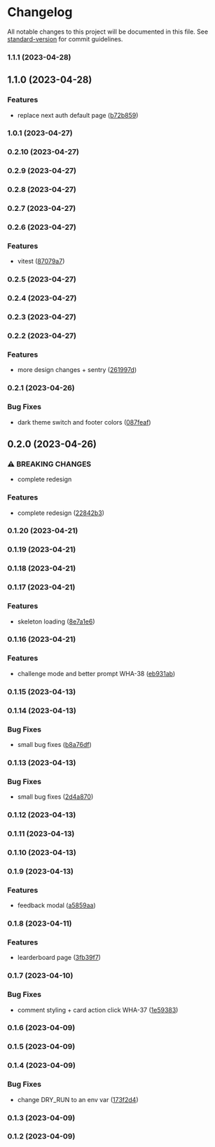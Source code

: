 # Changelog

All notable changes to this project will be documented in this file. See [standard-version](https://github.com/conventional-changelog/standard-version) for commit guidelines.

### 1.1.1 (2023-04-28)

## 1.1.0 (2023-04-28)


### Features

* replace next auth default page ([b72b859](https://github.com/Stormix/ideas/commit/b72b8594ac371cefbfb2dd50ff2ffce8f0752a77))

### 1.0.1 (2023-04-27)

### 0.2.10 (2023-04-27)

### 0.2.9 (2023-04-27)

### 0.2.8 (2023-04-27)

### 0.2.7 (2023-04-27)

### 0.2.6 (2023-04-27)


### Features

* vitest ([87079a7](https://github.com/Stormix/ideas/commit/87079a7d4c1976f123878afd482abcf74245e60b))

### 0.2.5 (2023-04-27)

### 0.2.4 (2023-04-27)

### 0.2.3 (2023-04-27)

### 0.2.2 (2023-04-27)


### Features

* more design changes + sentry ([261997d](https://github.com/Stormix/ideas/commit/261997d9661c01b827e11803b701fbb188371442))

### 0.2.1 (2023-04-26)


### Bug Fixes

* dark theme switch and footer colors ([087feaf](https://github.com/Stormix/ideas/commit/087feaf332abf8dc99e4861830cd345818f78faa))

## 0.2.0 (2023-04-26)


### ⚠ BREAKING CHANGES

* complete redesign

### Features

* complete redesign ([22842b3](https://github.com/Stormix/ideas/commit/22842b3068040ba763f10e51e208265cc8c2905e))

### 0.1.20 (2023-04-21)

### 0.1.19 (2023-04-21)

### 0.1.18 (2023-04-21)

### 0.1.17 (2023-04-21)


### Features

* skeleton loading ([8e7a1e6](https://github.com/Stormix/ideas/commit/8e7a1e66866d8773b2828393d76a6d90acacc3da))

### 0.1.16 (2023-04-21)


### Features

* challenge mode and better prompt WHA-38 ([eb931ab](https://github.com/Stormix/ideas/commit/eb931ab54ba4c5f0c2fee88ecc6e3ca3c0ee3008))

### 0.1.15 (2023-04-13)

### 0.1.14 (2023-04-13)


### Bug Fixes

* small bug fixes ([b8a76df](https://github.com/Stormix/ideas/commit/b8a76df86b0044290a24931993c266a71fb0a29c))

### 0.1.13 (2023-04-13)


### Bug Fixes

* small bug fixes ([2d4a870](https://github.com/Stormix/ideas/commit/2d4a870e4581ed35737fbeba2172a497dae3024e))

### 0.1.12 (2023-04-13)

### 0.1.11 (2023-04-13)

### 0.1.10 (2023-04-13)

### 0.1.9 (2023-04-13)


### Features

* feedback modal ([a5859aa](https://github.com/Stormix/ideas/commit/a5859aaafc8d46bfc8bf938f51a6c0fd30442076))

### 0.1.8 (2023-04-11)


### Features

* learderboard page ([3fb39f7](https://github.com/Stormix/ideas/commit/3fb39f7b7c7feeb625b1f661ea723ecb3bf97c8f))

### 0.1.7 (2023-04-10)


### Bug Fixes

* comment styling + card action click WHA-37 ([1e59383](https://github.com/Stormix/ideas/commit/1e59383490d4b41bdcc2deac196a6ab56608f1ba))

### 0.1.6 (2023-04-09)

### 0.1.5 (2023-04-09)

### 0.1.4 (2023-04-09)


### Bug Fixes

* change DRY_RUN to an env var ([173f2d4](https://github.com/Stormix/ideas/commit/173f2d4811f11749918d8d3c85d5d73ab389bce6))

### 0.1.3 (2023-04-09)

### 0.1.2 (2023-04-09)
